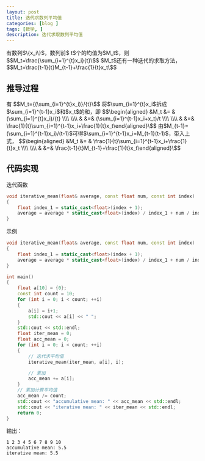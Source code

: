```yaml
---
layout: post
title: 迭代求数列平均值
categories: [blog ]
tags: [数学, ]
description: 迭代求取数列平均值
---
```


有数列\$\\{x_i\\}\$，数列前\$ t\$个的均值为\$M_t\$，则
\$$M_t=\frac{\sum_{i=1}^{t}x_i}{t}\$$
\$M_t\$还有一种迭代的求取方法，
\$$M_t=\frac{t-1}{t}M_{t-1}+\frac{1}{t}x_t\$$

## 推导过程

有
\$$M_t={(\sum_{i=1}^{t}x_i)}/{t}\$$
将\$\sum_{i=1}^{t}x_i\$拆成\$\sum_{i=1}^{t-1}x_i\$和\$x_t\$的和，即
\$$\begin{aligned} &M_t &= & (\sum_{i=1}^{t}x_i)/{t} \\\\ \\\\ & &=& (\sum_{i=1}^{t-1}x_i+x_t)/t \\\\ \\\\ & &=& \frac{1}{t}\sum_{i=1}^{t-1}x_i+\frac{1}{t}x_t\end{aligned}\$$
由\$M_{t-1}=(\sum_{i=1}^{t-1}x_i)/(t-1)\$可得\$\sum_{i=1}^{t-1}x_i=M_{t-1}(t-1)\$，带入上式，
\$$\begin{aligned} &M_t &= & \frac{1}{t}\sum_{i=1}^{t-1}x_i+\frac{1}{t}x_t \\\\ \\\\ & &=& \frac{t-1}{t}M_{t-1}+\frac{1}{t}x_t\end{aligned}\$$

## 代码实现
迭代函数

```cpp
void iterative_mean(float& average, const float num, const int index)
{
    float index_1 = static_cast<float>(index + 1);
    average = average * static_cast<float>(index) / index_1 + num / index_1;
}
```
示例

```cpp
void iterative_mean(float& average, const float num, const int index)
{
    float index_1 = static_cast<float>(index + 1);
    average = average * static_cast<float>(index) / index_1 + num / index_1;
}

int main()
{
    float a[10] = {0};
    const int count = 10;
    for (int i = 0; i < count; ++i)
    {
        a[i] = i+1;
        std::cout << a[i] << " ";
    }
    std::cout << std::endl;
    float iter_mean = 0;
    float acc_mean = 0;
    for (int i = 0; i < count; ++i)
    {
        // 迭代求平均值
        iterative_mean(iter_mean, a[i], i);

        // 累加
        acc_mean += a[i];
    }
    // 累加计算平均值
    acc_mean /= count;
    std::cout << "accumulative mean: " << acc_mean << std::endl;
    std::cout << "iterative mean: " << iter_mean << std::endl;
    return 0;
}
```
输出：

```
1 2 3 4 5 6 7 8 9 10
accumulative mean: 5.5
iterative mean: 5.5
```
